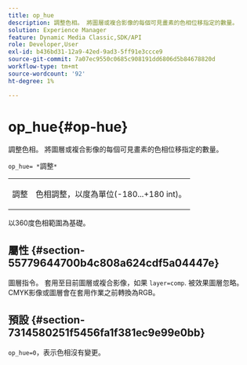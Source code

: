 ```yaml
---
title: op_hue
description: 調整色相。 將圖層或複合影像的每個可見畫素的色相位移指定的數量。
solution: Experience Manager
feature: Dynamic Media Classic,SDK/API
role: Developer,User
exl-id: b436bd31-12a9-42ed-9ad3-5ff91e3ccce9
source-git-commit: 7a07ec9550c0685c908191dd6806d5b84678820d
workflow-type: tm+mt
source-wordcount: '92'
ht-degree: 1%

---
```


# op_hue{#op-hue}

調整色相。 將圖層或複合影像的每個可見畫素的色相位移指定的數量。

`op_hue= *`調整`*`

<table id="simpletable_7DC7ABA384664BDDAA65B8DEEF7859A8"> 
 <tr class="strow"> 
  <td class="stentry"> <p><span class="varname"> 調整</span> </p> </td> 
  <td class="stentry"> <p>色相調整，以度為單位(-180...+180 int)。 </p></td> 
 </tr> 
</table>

以360度色相範圍為基礎。

## 屬性 {#section-55779644700b4c808a624cdf5a04447e}

圖層指令。 套用至目前圖層或複合影像，如果 `layer=comp`. 被效果圖層忽略。 CMYK影像或圖層會在套用作業之前轉換為RGB。

## 預設 {#section-7314580251f5456fa1f381ec9e99e0bb}

`op_hue=0`，表示色相沒有變更。
